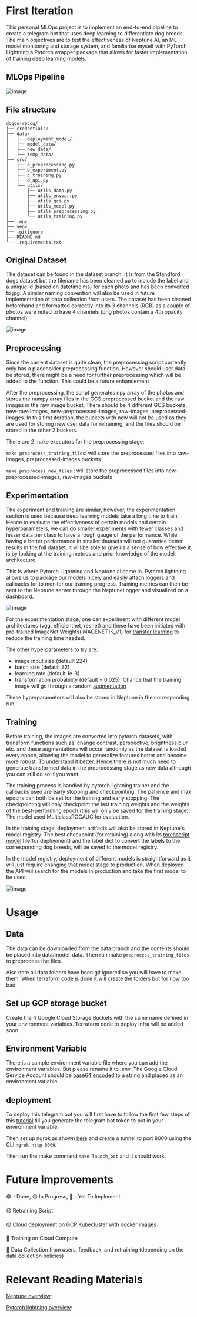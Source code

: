 # First Iteration
This personal MLOps project is to implement an end-to-end pipeline to create a telegram bot that uses deep learning to differentiate dog breeds.
The main objectives are to test the effectiveness of Neptune AI, an ML model monitoring and storage system, and familiarise myself with PyTorch Lightning a Pytorch wrapper package that allows for faster implementation of training deep learning models.

## MLOps Pipeline
![image](https://github.com/josiah-chua/doggo-recog/assets/81459293/8d391a96-ec36-4b51-b1c9-b8c160c4ade7)


## File structure
```
doggo-recog/
├── credentials/
├── data/
│   ├── deployment_model/
│   ├── model_data/
│   ├── new_data/
│   └── temp_data/
├── src/
│   ├── a_preprocessing.py
│   ├── b_experiment.py
│   ├── c_training.py
│   ├── d_api.py
│   └── utils/
│       ├── utils_data.py
│       ├── utils_envvar.py
│       ├── utils_gcs.py
│       ├── utils_model.py
│       ├── utils_preprocessing.py
│       └── utils_training.py
├── .env
├── venv
├── .gitignore
├── README.md
└── .requirements.txt
```

## Original Dataset
The dataset can be found in the dataset branch. It is from the Standford dogs dataset but the filename has been cleaned up to include the label and a unique id (based on datetime ms) for each photo and has been converted to jpg.
A similar naming convention will also be used in future implementation of data collection from users.
The dataset has been cleaned beforehand and formatted correctly into its 3 channels (RGB) as a couple of photos were noted to have 4 channels (png photos contain a 4th opacity channel).

![image](https://github.com/josiah-chua/doggo-recog/assets/81459293/12ce3fed-7e08-4f2a-a8df-e8be1476350e)


## Preprocessing
Since the current dataset is quite clean, the preprocessing script currently only has a placeholder preprocessing function. However should user data be stored, there might be a need for further preprocessing which will be added to the function. This could be a future enhancement


After the preprocessing, the script generates npy array of the photos and stores the numpy array files in the GCS preprocessed bucket and the raw images in the raw image bucket. There should be 4 different GCS buckets, new-raw-images, new-preprocessed-images, raw-images, preprocessed-images. In this first iteration, the buckets with new will not be used as they are used for storing new user data for retraining, and the files should be stored in the other 2 buckets. 


There are 2 make executors for the preprocessing stage:


```make preprocess_training_files```: will store the preprocessed files into  raw-images, preprocessed-images buckets


```make preprocess_new_files``` : will store the preprocessed files into new-preprocessed-images, raw-images buckets

## Experimentation
The experiment and training are similar, however, the experimentation section is used because deep learning models take a long time to train. Hence to evaluate the effectiveness of certain models and certain hyperparameters, we can do smaller experiments with fewer classes and lesser data per class to have a rough gauge of the performance. While having a better performance in smaller datasets will not guarantee better results in the full dataset, it will be able to give us a sense of how effective it is by looking at the training metrics and prior knowledge of the model architecture.

This is where Pytorch Lightning and Neptune.ai come in. Pytorch lightning allows us to package our models nicely and easily attach loggers and callbacks for to monitor our training progress. Training metrics can then be sent to the Neptune server through the NeptuneLogger and visualized on a dashboard.


![image](https://github.com/josiah-chua/doggo-recog/assets/81459293/d0004fca-7564-4f14-ae90-8641a3a6865b)


For the experimentation stage, one can experiment with different model architectures (vgg, efficientnet, resnet) and these have been initiated with pre-trained ImageNet Weights(IMAGENET1K_V1) for [transfer learning](https://machinelearningmastery.com/transfer-learning-for-deep-learning/) to reduce the training time needed.

The other hyperparameters to try are:
- image input size (default 224)
- batch size (default 32)
- learning rate (default 1e-3)
- transformation probability (default = 0.025): Chance that the training image will go through a random [augmentation](https://pytorch.org/vision/stable/transforms.html)

These hyperparameters will also be stored in Neptune in the corresponding run.

## Training
Before training, the images are converted into pytorch datasets, with transform functions such as, change contrast, perspective, brightness blur etc. and these augmentations will occur randomly as the dataset is loaded every epoch, allowing the model to generalize features better and become more robust. [To understand it better](https://discuss.pytorch.org/t/data-augmentation-in-pytorch/7925?u=nikronic). Hence there is not much need to generate transformed data in the preprocessing stage as new data although you can still do so if you want.

The training process is handled by pytorch lightning trainer and the callbacks used are early stopping and checkpointing. The patience and max epochs can both be set for the training and early stopping. The checkpointing will only checkpoint the last training weights and the weights of the best-performing epoch (this will only be saved for the training stage). The model used MulticlassROCAUC for evaluation.

In the training stage, deployment artifacts will also be stored in Neptune's model registry. The best checkpoint (for retaining) along with its [torchscript model](https://towardsdatascience.com/pytorch-jit-and-torchscript-c2a77bac0fff) file(for deployment) and the label dict to convert the labels to the corresponding dog breeds, will be saved to the model registry.

In the model registry, deployment of different models is straightforward as it will just require changing that model stage to production. When deployed the API will search for the models in production and take the first model to be used.

![image](https://github.com/josiah-chua/doggo-recog/assets/81459293/f8173fad-28c2-404d-9281-44216994982f)

# Usage

## Data
The data can be downloaded from the data branch and the contents should be placed into data/model_data. Then run make ```preprocess_training_files``` to preprocess the files.

Also note all data folders have been git ignored so you will have to make them. When terraform code is done it will create the folders but for now too bad.

## Set up GCP storage bucket

Create the 4 Google Cloud Storage Buckets with the same name defined in your environment variables. Terraform code to deploy infra will be added soon

## Environment Variable
There is a sample environment variable file where you can add the environment variables. But please rename it to .env. 
The Google Cloud Service Account should be [base64 encoded](https://www.base64encode.org/) to a string and placed as an environment variable.

## deployment

To deploy this telegram bot you will first have to follow the first few steps of this [tutorial](https://www.pragnakalp.com/create-telegram-bot-using-python-tutorial-with-examples/) till you generate the telegram bot token to put in your environment variable.

Then set up ngrok as shown [here](https://www.sitepoint.com/use-ngrok-test-local-site/) and create a tunnel to port 8000 using the CLI ```ngrok http 8000```.

Then run the make command ```make launch_bot``` and it should work.

# Future Improvements
:green_circle: - Done, :yellow_circle: In Progress, :red_circle: - Yet To Implement

:yellow_circle: Retraining Script

:yellow_circle: Cloud deployment on GCP Kubecluster with docker images

:red_circle: Training on Cloud Compute

:red_circle: Data Collection from users, feedback, and retraining (depending on the data collection policies)

# Relevant Reading Materials
[Neptune overview](https://neptune.ai/):

[Pytorch lightning overview](https://lightning.ai/docs/pytorch/stable/notebooks/lightning_examples/mnist-hello-world.html):
